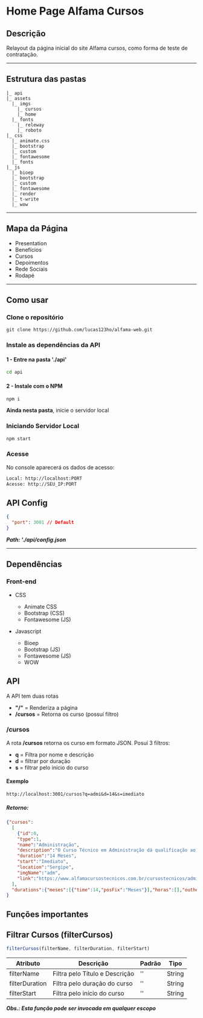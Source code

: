 # Home Page Alfama Cursos

## Descrição
Relayout da página inicial do site Alfama cursos, como forma de teste de contratação.

---

## Estrutura das pastas
```
|_ api
|_ assets
  |_ imgs
    |_ cursos
    |_ home
  |_ fonts
    |_ releway
    |_ roboto
|_ css
  |_ animate.css
  |_ bootstrap
  |_ custom
  |_ fontawesome
  |_ fonts
|_ js
  |_ bioep
  |_ bootstrap
  |_ custom
  |_ fontawesome
  |_ render
  |_ t-write
  |_ wow
```

---

## Mapa da Página
- Presentation
- Benefícios
- Cursos
- Depoimentos
- Rede Sociais
- Rodapé

---

## Como usar

### Clone o repositório
```git
git clone https://github.com/lucas123ho/alfama-web.git

```
### Instale as dependências da API
#### 1 - Entre na pasta './api'
```bash
cd api
```
#### 2 - Instale com o NPM
```bash
npm i
```
**Ainda nesta pasta**, inicie o servidor local

### Iniciando Servidor Local
```bash
npm start
```

### Acesse
No console aparecerá os dados de acesso:
```bash
Local: http://localhost:PORT
Acesse: http://SEU_IP:PORT
```

## API Config
```JSON
{
  "port": 3001 // Default
}
```
***Path: './api/config.json***

---

## Dependências
### Front-end
- CSS
  - Animate CSS
  - Bootstrap (CSS)
  - Fontawesome (JS)

- Javascript
  - Bioep
  - Bootstrap (JS)
  - Fontawesome (JS)
  - WOW

## API
A API tem duas rotas
- **"/"** = Renderiza a página
- **/cursos** = Retorna os curso (possuí filtro)

### /cursos
A rota **/cursos** retorna os curso em formato JSON. Posuí 3 filtros:
- **q** = Filtra por nome e descrição
- **d** = filtrar por duração
- **s** = filtrar pelo início do curso

#### Exemplo
```URL
http://localhost:3001/cursos?q=admi&d=14&s=imediato
```
##### Retorno:
```JSON
{"cursos":
  [
    {"id":0,
    "type":1,
    "name":"Administração",
    "description":"O Curso Técnico em Administração dá qualificação ao profissional que deseja atuar como Gestor de Recursos Humanos.",
    "duration":"14 Meses",
    "start":"Imediato",
    "location":"Sergipe",
    "imgName":"adm",
    "link":"https://www.alfamacursostecnicos.com.br/cursostecnicos/administracao"}
  ],
  "durations":{"meses":[{"time":14,"posFix":"Meses"}],"horas":[],"outhers":[]},"starts":["Imediato"]
}
```

## Funções importantes
## Filtrar Cursos (filterCursos)
```javascript
filterCursos(filterName, filterDuration, filterStart)
```
| Atributo       | Descrição                      | Padrão | Tipo   |
| -------------- | ------------------------------ | ------ | ------ |
| filterName     | Filtra pelo Título e Descrição |   ''   | String | 
| filterDuration | Filtra pelo duração do curso   |   ''   | String |
| filterStart    | Filtra pelo início do curso    |   ''   | String |
***Obs.: Esta função pode ser invocada em qualquer escopo***
